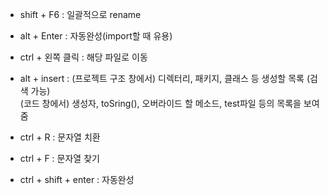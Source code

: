 - shift + F6 : 일괄적으로 rename

  

- alt + Enter : 자동완성(import할 때 유용)

 

- ctrl + 왼쪽 클릭 : 해당 파일로 이동



- alt + insert : (프로젝트 구조 창에서) 디렉터리, 패키지, 클래스 등 생성할 목록 (검색 가능)  
                 (코드 창에서) 생성자, toSring(), 오버라이드 할 메소드, test파일 등의 목록을 보여줌
                 
         
         
- ctrl + R : 문자열 치환



- ctrl + F : 문자열 찾기



- ctrl + shift + enter : 자동완성
